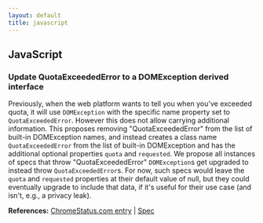 ```yaml
---
layout: default
title: javascript
---
```


## JavaScript

### Update QuotaExceededError to a DOMException derived interface

Previously, when the web platform wants to tell you when you've exceeded quota, it will use `DOMException` with the specific name property set to `QuotaExceededError`. However this does not allow carrying additional information. This proposes removing "QuotaExceededError" from the list of built-in DOMException names, and instead creates a class name `QuotaExceededError` from the list of built-in DOMException and has the additional optional properties `quota` and `requested`. We propose all instances of specs that throw "QuotaExceededError" `DOMException`s get upgraded to instead throw `QuotaExceededError`s. For now, such specs would leave the `quota` and `requested` properties at their default value of null, but they could eventually upgrade to include that data, if it's useful for their use case (and isn't, e.g., a privacy leak).

**References:** [ChromeStatus.com entry](https://chromestatus.com/feature/5647993867927552) | [Spec](https://whatpr.org/dom/1245.html)
